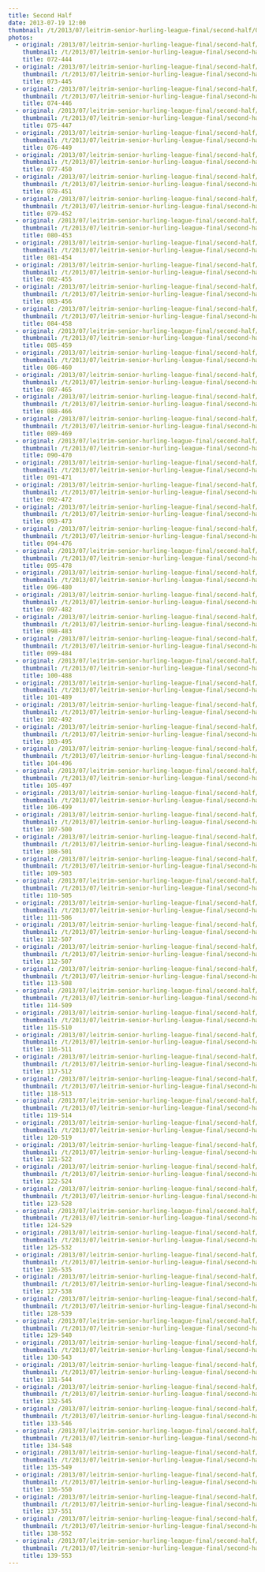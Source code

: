 ```yaml
---
title: Second Half
date: 2013-07-19 12:00
thumbnail: /t/2013/07/leitrim-senior-hurling-league-final/second-half/072-444.jpg
photos:
  - original: /2013/07/leitrim-senior-hurling-league-final/second-half/072-444.jpg
    thumbnail: /t/2013/07/leitrim-senior-hurling-league-final/second-half/072-444.jpg
    title: 072-444
  - original: /2013/07/leitrim-senior-hurling-league-final/second-half/073-445.jpg
    thumbnail: /t/2013/07/leitrim-senior-hurling-league-final/second-half/073-445.jpg
    title: 073-445
  - original: /2013/07/leitrim-senior-hurling-league-final/second-half/074-446.jpg
    thumbnail: /t/2013/07/leitrim-senior-hurling-league-final/second-half/074-446.jpg
    title: 074-446
  - original: /2013/07/leitrim-senior-hurling-league-final/second-half/075-447.jpg
    thumbnail: /t/2013/07/leitrim-senior-hurling-league-final/second-half/075-447.jpg
    title: 075-447
  - original: /2013/07/leitrim-senior-hurling-league-final/second-half/076-449.jpg
    thumbnail: /t/2013/07/leitrim-senior-hurling-league-final/second-half/076-449.jpg
    title: 076-449
  - original: /2013/07/leitrim-senior-hurling-league-final/second-half/077-450.jpg
    thumbnail: /t/2013/07/leitrim-senior-hurling-league-final/second-half/077-450.jpg
    title: 077-450
  - original: /2013/07/leitrim-senior-hurling-league-final/second-half/078-451.jpg
    thumbnail: /t/2013/07/leitrim-senior-hurling-league-final/second-half/078-451.jpg
    title: 078-451
  - original: /2013/07/leitrim-senior-hurling-league-final/second-half/079-452.jpg
    thumbnail: /t/2013/07/leitrim-senior-hurling-league-final/second-half/079-452.jpg
    title: 079-452
  - original: /2013/07/leitrim-senior-hurling-league-final/second-half/080-453.jpg
    thumbnail: /t/2013/07/leitrim-senior-hurling-league-final/second-half/080-453.jpg
    title: 080-453
  - original: /2013/07/leitrim-senior-hurling-league-final/second-half/081-454.jpg
    thumbnail: /t/2013/07/leitrim-senior-hurling-league-final/second-half/081-454.jpg
    title: 081-454
  - original: /2013/07/leitrim-senior-hurling-league-final/second-half/082-455.jpg
    thumbnail: /t/2013/07/leitrim-senior-hurling-league-final/second-half/082-455.jpg
    title: 082-455
  - original: /2013/07/leitrim-senior-hurling-league-final/second-half/083-456.jpg
    thumbnail: /t/2013/07/leitrim-senior-hurling-league-final/second-half/083-456.jpg
    title: 083-456
  - original: /2013/07/leitrim-senior-hurling-league-final/second-half/084-458.jpg
    thumbnail: /t/2013/07/leitrim-senior-hurling-league-final/second-half/084-458.jpg
    title: 084-458
  - original: /2013/07/leitrim-senior-hurling-league-final/second-half/085-459.jpg
    thumbnail: /t/2013/07/leitrim-senior-hurling-league-final/second-half/085-459.jpg
    title: 085-459
  - original: /2013/07/leitrim-senior-hurling-league-final/second-half/086-460.jpg
    thumbnail: /t/2013/07/leitrim-senior-hurling-league-final/second-half/086-460.jpg
    title: 086-460
  - original: /2013/07/leitrim-senior-hurling-league-final/second-half/087-465.jpg
    thumbnail: /t/2013/07/leitrim-senior-hurling-league-final/second-half/087-465.jpg
    title: 087-465
  - original: /2013/07/leitrim-senior-hurling-league-final/second-half/088-466.jpg
    thumbnail: /t/2013/07/leitrim-senior-hurling-league-final/second-half/088-466.jpg
    title: 088-466
  - original: /2013/07/leitrim-senior-hurling-league-final/second-half/089-469.jpg
    thumbnail: /t/2013/07/leitrim-senior-hurling-league-final/second-half/089-469.jpg
    title: 089-469
  - original: /2013/07/leitrim-senior-hurling-league-final/second-half/090-470.jpg
    thumbnail: /t/2013/07/leitrim-senior-hurling-league-final/second-half/090-470.jpg
    title: 090-470
  - original: /2013/07/leitrim-senior-hurling-league-final/second-half/091-471.jpg
    thumbnail: /t/2013/07/leitrim-senior-hurling-league-final/second-half/091-471.jpg
    title: 091-471
  - original: /2013/07/leitrim-senior-hurling-league-final/second-half/092-472.jpg
    thumbnail: /t/2013/07/leitrim-senior-hurling-league-final/second-half/092-472.jpg
    title: 092-472
  - original: /2013/07/leitrim-senior-hurling-league-final/second-half/093-473.jpg
    thumbnail: /t/2013/07/leitrim-senior-hurling-league-final/second-half/093-473.jpg
    title: 093-473
  - original: /2013/07/leitrim-senior-hurling-league-final/second-half/094-476.jpg
    thumbnail: /t/2013/07/leitrim-senior-hurling-league-final/second-half/094-476.jpg
    title: 094-476
  - original: /2013/07/leitrim-senior-hurling-league-final/second-half/095-478.jpg
    thumbnail: /t/2013/07/leitrim-senior-hurling-league-final/second-half/095-478.jpg
    title: 095-478
  - original: /2013/07/leitrim-senior-hurling-league-final/second-half/096-480.jpg
    thumbnail: /t/2013/07/leitrim-senior-hurling-league-final/second-half/096-480.jpg
    title: 096-480
  - original: /2013/07/leitrim-senior-hurling-league-final/second-half/097-482.jpg
    thumbnail: /t/2013/07/leitrim-senior-hurling-league-final/second-half/097-482.jpg
    title: 097-482
  - original: /2013/07/leitrim-senior-hurling-league-final/second-half/098-483.jpg
    thumbnail: /t/2013/07/leitrim-senior-hurling-league-final/second-half/098-483.jpg
    title: 098-483
  - original: /2013/07/leitrim-senior-hurling-league-final/second-half/099-484.jpg
    thumbnail: /t/2013/07/leitrim-senior-hurling-league-final/second-half/099-484.jpg
    title: 099-484
  - original: /2013/07/leitrim-senior-hurling-league-final/second-half/100-488.jpg
    thumbnail: /t/2013/07/leitrim-senior-hurling-league-final/second-half/100-488.jpg
    title: 100-488
  - original: /2013/07/leitrim-senior-hurling-league-final/second-half/101-489.jpg
    thumbnail: /t/2013/07/leitrim-senior-hurling-league-final/second-half/101-489.jpg
    title: 101-489
  - original: /2013/07/leitrim-senior-hurling-league-final/second-half/102-492.jpg
    thumbnail: /t/2013/07/leitrim-senior-hurling-league-final/second-half/102-492.jpg
    title: 102-492
  - original: /2013/07/leitrim-senior-hurling-league-final/second-half/103-495.jpg
    thumbnail: /t/2013/07/leitrim-senior-hurling-league-final/second-half/103-495.jpg
    title: 103-495
  - original: /2013/07/leitrim-senior-hurling-league-final/second-half/104-496.jpg
    thumbnail: /t/2013/07/leitrim-senior-hurling-league-final/second-half/104-496.jpg
    title: 104-496
  - original: /2013/07/leitrim-senior-hurling-league-final/second-half/105-497.jpg
    thumbnail: /t/2013/07/leitrim-senior-hurling-league-final/second-half/105-497.jpg
    title: 105-497
  - original: /2013/07/leitrim-senior-hurling-league-final/second-half/106-499.jpg
    thumbnail: /t/2013/07/leitrim-senior-hurling-league-final/second-half/106-499.jpg
    title: 106-499
  - original: /2013/07/leitrim-senior-hurling-league-final/second-half/107-500.jpg
    thumbnail: /t/2013/07/leitrim-senior-hurling-league-final/second-half/107-500.jpg
    title: 107-500
  - original: /2013/07/leitrim-senior-hurling-league-final/second-half/108-501.jpg
    thumbnail: /t/2013/07/leitrim-senior-hurling-league-final/second-half/108-501.jpg
    title: 108-501
  - original: /2013/07/leitrim-senior-hurling-league-final/second-half/109-503.jpg
    thumbnail: /t/2013/07/leitrim-senior-hurling-league-final/second-half/109-503.jpg
    title: 109-503
  - original: /2013/07/leitrim-senior-hurling-league-final/second-half/110-505.jpg
    thumbnail: /t/2013/07/leitrim-senior-hurling-league-final/second-half/110-505.jpg
    title: 110-505
  - original: /2013/07/leitrim-senior-hurling-league-final/second-half/111-506.jpg
    thumbnail: /t/2013/07/leitrim-senior-hurling-league-final/second-half/111-506.jpg
    title: 111-506
  - original: /2013/07/leitrim-senior-hurling-league-final/second-half/112-507_1374326756.jpg
    thumbnail: /t/2013/07/leitrim-senior-hurling-league-final/second-half/112-507_1374326756.jpg
    title: 112-507
  - original: /2013/07/leitrim-senior-hurling-league-final/second-half/112-507.jpg
    thumbnail: /t/2013/07/leitrim-senior-hurling-league-final/second-half/112-507.jpg
    title: 112-507
  - original: /2013/07/leitrim-senior-hurling-league-final/second-half/113-508.jpg
    thumbnail: /t/2013/07/leitrim-senior-hurling-league-final/second-half/113-508.jpg
    title: 113-508
  - original: /2013/07/leitrim-senior-hurling-league-final/second-half/114-509.jpg
    thumbnail: /t/2013/07/leitrim-senior-hurling-league-final/second-half/114-509.jpg
    title: 114-509
  - original: /2013/07/leitrim-senior-hurling-league-final/second-half/115-510.jpg
    thumbnail: /t/2013/07/leitrim-senior-hurling-league-final/second-half/115-510.jpg
    title: 115-510
  - original: /2013/07/leitrim-senior-hurling-league-final/second-half/116-511.jpg
    thumbnail: /t/2013/07/leitrim-senior-hurling-league-final/second-half/116-511.jpg
    title: 116-511
  - original: /2013/07/leitrim-senior-hurling-league-final/second-half/117-512.jpg
    thumbnail: /t/2013/07/leitrim-senior-hurling-league-final/second-half/117-512.jpg
    title: 117-512
  - original: /2013/07/leitrim-senior-hurling-league-final/second-half/118-513.jpg
    thumbnail: /t/2013/07/leitrim-senior-hurling-league-final/second-half/118-513.jpg
    title: 118-513
  - original: /2013/07/leitrim-senior-hurling-league-final/second-half/119-514.jpg
    thumbnail: /t/2013/07/leitrim-senior-hurling-league-final/second-half/119-514.jpg
    title: 119-514
  - original: /2013/07/leitrim-senior-hurling-league-final/second-half/120-519.jpg
    thumbnail: /t/2013/07/leitrim-senior-hurling-league-final/second-half/120-519.jpg
    title: 120-519
  - original: /2013/07/leitrim-senior-hurling-league-final/second-half/121-522.jpg
    thumbnail: /t/2013/07/leitrim-senior-hurling-league-final/second-half/121-522.jpg
    title: 121-522
  - original: /2013/07/leitrim-senior-hurling-league-final/second-half/122-524.jpg
    thumbnail: /t/2013/07/leitrim-senior-hurling-league-final/second-half/122-524.jpg
    title: 122-524
  - original: /2013/07/leitrim-senior-hurling-league-final/second-half/123-528.jpg
    thumbnail: /t/2013/07/leitrim-senior-hurling-league-final/second-half/123-528.jpg
    title: 123-528
  - original: /2013/07/leitrim-senior-hurling-league-final/second-half/124-529.jpg
    thumbnail: /t/2013/07/leitrim-senior-hurling-league-final/second-half/124-529.jpg
    title: 124-529
  - original: /2013/07/leitrim-senior-hurling-league-final/second-half/125-532.jpg
    thumbnail: /t/2013/07/leitrim-senior-hurling-league-final/second-half/125-532.jpg
    title: 125-532
  - original: /2013/07/leitrim-senior-hurling-league-final/second-half/126-535.jpg
    thumbnail: /t/2013/07/leitrim-senior-hurling-league-final/second-half/126-535.jpg
    title: 126-535
  - original: /2013/07/leitrim-senior-hurling-league-final/second-half/127-538.jpg
    thumbnail: /t/2013/07/leitrim-senior-hurling-league-final/second-half/127-538.jpg
    title: 127-538
  - original: /2013/07/leitrim-senior-hurling-league-final/second-half/128-539.jpg
    thumbnail: /t/2013/07/leitrim-senior-hurling-league-final/second-half/128-539.jpg
    title: 128-539
  - original: /2013/07/leitrim-senior-hurling-league-final/second-half/129-540.jpg
    thumbnail: /t/2013/07/leitrim-senior-hurling-league-final/second-half/129-540.jpg
    title: 129-540
  - original: /2013/07/leitrim-senior-hurling-league-final/second-half/130-543.jpg
    thumbnail: /t/2013/07/leitrim-senior-hurling-league-final/second-half/130-543.jpg
    title: 130-543
  - original: /2013/07/leitrim-senior-hurling-league-final/second-half/131-544.jpg
    thumbnail: /t/2013/07/leitrim-senior-hurling-league-final/second-half/131-544.jpg
    title: 131-544
  - original: /2013/07/leitrim-senior-hurling-league-final/second-half/132-545.jpg
    thumbnail: /t/2013/07/leitrim-senior-hurling-league-final/second-half/132-545.jpg
    title: 132-545
  - original: /2013/07/leitrim-senior-hurling-league-final/second-half/133-546.jpg
    thumbnail: /t/2013/07/leitrim-senior-hurling-league-final/second-half/133-546.jpg
    title: 133-546
  - original: /2013/07/leitrim-senior-hurling-league-final/second-half/134-548.jpg
    thumbnail: /t/2013/07/leitrim-senior-hurling-league-final/second-half/134-548.jpg
    title: 134-548
  - original: /2013/07/leitrim-senior-hurling-league-final/second-half/135-549.jpg
    thumbnail: /t/2013/07/leitrim-senior-hurling-league-final/second-half/135-549.jpg
    title: 135-549
  - original: /2013/07/leitrim-senior-hurling-league-final/second-half/136-550.jpg
    thumbnail: /t/2013/07/leitrim-senior-hurling-league-final/second-half/136-550.jpg
    title: 136-550
  - original: /2013/07/leitrim-senior-hurling-league-final/second-half/137-551.jpg
    thumbnail: /t/2013/07/leitrim-senior-hurling-league-final/second-half/137-551.jpg
    title: 137-551
  - original: /2013/07/leitrim-senior-hurling-league-final/second-half/138-552.jpg
    thumbnail: /t/2013/07/leitrim-senior-hurling-league-final/second-half/138-552.jpg
    title: 138-552
  - original: /2013/07/leitrim-senior-hurling-league-final/second-half/139-553.jpg
    thumbnail: /t/2013/07/leitrim-senior-hurling-league-final/second-half/139-553.jpg
    title: 139-553
---
```

